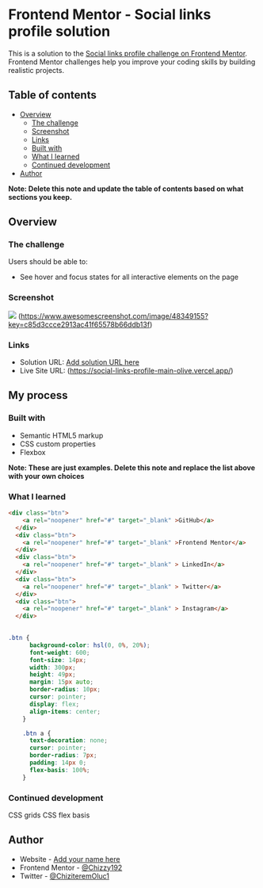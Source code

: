 # Frontend Mentor - Social links profile solution

This is a solution to the [Social links profile challenge on Frontend Mentor](https://www.frontendmentor.io/challenges/social-links-profile-UG32l9m6dQ). Frontend Mentor challenges help you improve your coding skills by building realistic projects. 

## Table of contents

- [Overview](#overview)
  - [The challenge](#the-challenge)
  - [Screenshot](#screenshot)
  - [Links](#links)
  - [Built with](#built-with)
  - [What I learned](#what-i-learned)
  - [Continued development](#continued-development)
- [Author](#author)


**Note: Delete this note and update the table of contents based on what sections you keep.**

## Overview

### The challenge

Users should be able to:

- See hover and focus states for all interactive elements on the page

### Screenshot

![](./assets/screenshot.jpg)
(https://www.awesomescreenshot.com/image/48349155?key=c85d3ccce2913ac41f65578b66ddb13f)

### Links

- Solution URL: [Add solution URL here](https://your-solution-url.com)
- Live Site URL: (https://social-links-profile-main-olive.vercel.app/)

## My process

### Built with

- Semantic HTML5 markup
- CSS custom properties
- Flexbox


**Note: These are just examples. Delete this note and replace the list above with your own choices**

### What I learned


```html
<div class="btn">
    <a rel="noopener" href="#" target="_blank" >GitHub</a>
  </div>
  <div class="btn">
    <a rel="noopener" href="#" target="_blank" >Frontend Mentor</a>
  </div>
  <div class="btn">
    <a rel="noopener" href="#" target="_blank" > LinkedIn</a>
  </div>
  <div class="btn">
    <a rel="noopener" href="#" target="_blank" > Twitter</a>
  </div>
  <div class="btn">
    <a rel="noopener" href="#" target="_blank" > Instagram</a>
  </div>
  
```
```css
.btn {
      background-color: hsl(0, 0%, 20%);
      font-weight: 600;
      font-size: 14px;
      width: 300px;
      height: 49px;
      margin: 15px auto;
      border-radius: 10px;
      cursor: pointer;
      display: flex;
      align-items: center;
    }

    .btn a {
      text-decoration: none;
      cursor: pointer;
      border-radius: 7px;
      padding: 14px 0;
      flex-basis: 100%;
    }
```


### Continued development

CSS grids
CSS flex basis


## Author

- Website - [Add your name here](https://www.your-site.com)
- Frontend Mentor - [@Chizzy192](https://www.frontendmentor.io/profile/chizzy192)
- Twitter - [@ChiziteremOluc1](https://www.twitter.com/ChiziteremOluc1)



